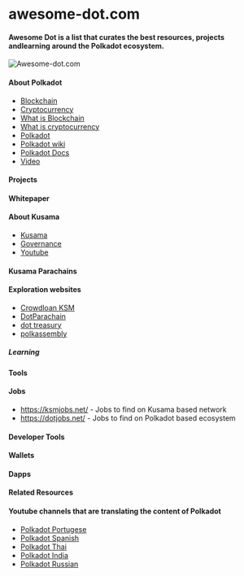 # awesome-dot.com 
#### Awesome Dot is a list that curates the best resources, projects andlearning around the Polkadot ecosystem.

![Awesome-dot.com](https://imgur.com/xMLaStvs.png)

#### About Polkadot 

- [Blockchain](https://github.com/yjjnls/awesome-blockchain/)
- [Cryptocurrency ](https://www.youtube.com/watch?v=j23HnORQXvs)
- [What is Blockchain](https://www.youtube.com/watch?v=SSo_EIwHSd4)
- [What is cryptocurrency](https://www.investopedia.com/terms/c/cryptocurrency.asp)
- [Polkadot](https://www.youtube.com/watch?v=_-k0xkooSlA/)
- [Polkadot wiki](https://wiki.polkadot.network/)
- [Polkadot Docs](https://wiki.polkadot.network/docs/getting-started)
- [Video](https://www.youtube.com/channel/UCB7PbjuZLEba_znc7mEGNgw)

#### Projects

#### Whitepaper

#### About Kusama

- [Kusama]()
- [Governance](https://forum.ethereum.org/discussion/1495/chat-with-the-ethereum-community-on-skype-irc-and-gitter)
- [Youtube](https://ethstats.net/)

#### Kusama Parachains

#### Exploration websites

- [Crowdloan KSM]()
- [DotParachain](https://parachains.info/#!)
- [dot treasury](https://www.dotreasury.com/)
- [polkassembly](https://polkadot.polkassembly.io/)

##### Learning

#### Tools


#### Jobs 

- https://ksmjobs.net/ - Jobs to find on Kusama based network 
- https://dotjobs.net/ - Jobs to find on Polkadot based ecosystem

#### Developer Tools

#### Wallets
 
#### Dapps

#### Related Resources

#### Youtube channels that are translating the content of Polkadot

- [Polkadot Portugese](https://www.youtube.com/channel/UCDoiX3VhkSZGauEoxHW5Mug)
- [Polkadot Spanish](https://www.youtube.com/channel/UCwN_l3gIBmM1esufGlqd3Mg/about)
- [Polkadot Thai](https://www.youtube.com/channel/UC69zXVA_iyrnVZxH3TvuGcw/featured)
- [Polkadot India](https://www.youtube.com/channel/UCcwgYSGyjdan9Ul0AFpuwPA)
- [Polkadot Russian](https://www.youtube.com/c/Cryptor/about)
  




  

